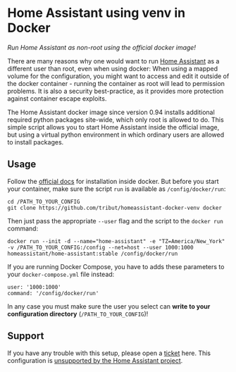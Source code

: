 # Home Assistant using venv in Docker

*Run Home Assistant as non-root using the official docker image!*

There are many reasons why one would want to run [Home Assistant] as a different user than root, even when using docker:
When using a mapped volume for the configuration, you might want to access and edit it outside of the docker container - running the container as root will lead to permission problems. It is also a security best-practice, as it provides more protection against container escape exploits.

The Home Assistant docker image since version 0.94 installs additional required python packages site-wide, which only root is allowed to do. This simple script allows you to start Home Assistant inside the official image, but using a virtual python environment in which ordinary users are allowed to install packages.

## Usage

Follow the [official docs] for installation inside docker. But before you start your container, make sure the script `run` is available as `/config/docker/run`:

    cd /PATH_TO_YOUR_CONFIG
    git clone https://github.com/tribut/homeassistant-docker-venv docker

Then just pass the appropriate `--user` flag and the script to the `docker run` command:

    docker run --init -d --name="home-assistant" -e "TZ=America/New_York" -v /PATH_TO_YOUR_CONFIG:/config --net=host --user 1000:1000 homeassistant/home-assistant:stable /config/docker/run

If you are running Docker Compose, you have to adds these parameters to your `docker-compose.yml` file instead:

    user: '1000:1000'
    command: '/config/docker/run'

In any case you must make sure the user you select can **write to your configuration directory** (`/PATH_TO_YOUR_CONFIG`)!

## Support

If you have any trouble with this setup, please open a [ticket] here. This configuration is [unsupported by the Home Assistant project](https://github.com/home-assistant/home-assistant/issues/24397#issuecomment-527446679).

[Home Assistant]: https://www.home-assistant.io/
[official docs]: https://www.home-assistant.io/docs/installation/docker/
[ticket]: https://github.com/tribut/homeassistant-docker-venv/issues
